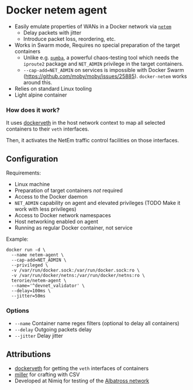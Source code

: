 # Docker netem agent

- Easily emulate properties of WANs in a Docker network via
  [`netem`](http://man7.org/linux/man-pages/man8/tc-netem.8.html)
  - Delay packets with jitter
  - Introduce packet loss, reordering, etc.
- Works in Swarm mode, Requires no special preparation of the target containers
  - Unlike e.g. [`pumba`](https://github.com/alexei-led/pumba), a powerful chaos-testing tool
    which needs the `iproute2` package and `NET_ADMIN` privilege in the target containers.
  - `--cap-add=NET_ADMIN` on services is impossible with Docker Swarm
    (https://github.com/moby/moby/issues/25885). `docker-netem` works around this.
- Relies on standard Linux tooling
- Light alpine container

### How does it work?

It uses [dockerveth](https://github.com/micahculpepper/dockerveth/tree/develop)
in the host network context to map all selected containers to their `veth` interfaces.

Then, it activates the NetEm traffic control facilities on those interfaces.

## Configuration

Requirements:
- Linux machine
- Preparation of target containers _not_ required
- Access to the Docker daemon
- `NET_ADMIN` capability on agent and elevated privileges
  (TODO Make it work with less privileges)
- Access to Docker network namespaces
- Host networking enabled on agent
- Running as regular Docker container, not service

Example:
```shell
docker run -d \
  --name netem-agent \
  --cap-add=NET_ADMIN \
  --privileged \
  -v /var/run/docker.sock:/var/run/docker.sock:ro \
  -v /var/run/docker/netns:/var/run/docker/netns:ro \
  terorie/netem-agent \
  --name='^devnet_validator' \
  --delay=100ms \
  --jitter=50ms
```

### Options

- `--name` Container name regex filters (optional to delay all containers)
- `--delay` Outgoing packets delay
- `--jitter` Delay jitter

## Attributions

- [dockerveth](https://github.com/micahculpepper/dockerveth/tree/develop)
  for getting the `veth` interfaces of containers
- [miller](https://github.com/johnkerl/miller) for crafting with CSV
- Developed at Nimiq for testing of the [Albatross network](https://github.com/nimiq/core-rs-albatross)
